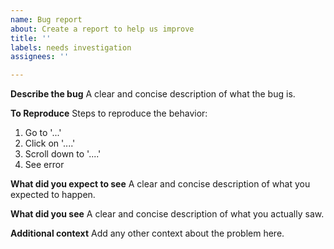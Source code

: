 ```yaml
---
name: Bug report
about: Create a report to help us improve
title: ''
labels: needs investigation
assignees: ''

---
```


**Describe the bug**
A clear and concise description of what the bug is.

**To Reproduce**
Steps to reproduce the behavior:
1. Go to '...'
2. Click on '....'
3. Scroll down to '....'
4. See error

**What did you expect to see**
A clear and concise description of what you expected to happen.

**What did you see**
A clear and concise description of what you actually saw.

**Additional context**
Add any other context about the problem here.
